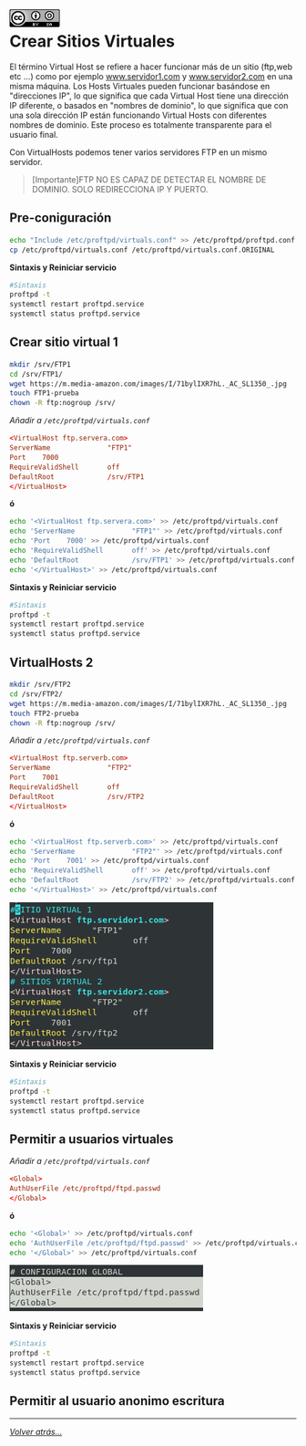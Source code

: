 <img src="../../imagenes/MI-LICENCIA88x31.png" style="float: left; margin-right: 10px;" />

# Crear Sitios Virtuales

El término Virtual Host se refiere a hacer funcionar más de un sitio (ftp,web etc ...) como por ejemplo www.servidor1.com y www.servidor2.com en una misma máquina. Los Hosts Virtuales pueden funcionar basándose en "direcciones IP", lo que significa que cada Virtual Host tiene una dirección IP diferente, o basados en "nombres de dominio", lo que significa que con una sola dirección IP están funcionando Virtual Hosts con diferentes nombres de dominio. Este proceso es totalmente transparente para el usuario final.

Con VirtualHosts podemos tener varios servidores FTP en un mismo servidor.

>[Importante]FTP NO ES CAPAZ DE DETECTAR EL NOMBRE DE DOMINIO.
SOLO REDIRECCIONA IP Y PUERTO.

## Pre-coniguración

```bash
echo "Include /etc/proftpd/virtuals.conf" >> /etc/proftpd/proftpd.conf
cp /etc/proftpd/virtuals.conf /etc/proftpd/virtuals.conf.ORIGINAL
```

**Sintaxis y Reiniciar servicio**

```bash
#Sintaxis
proftpd -t
systemctl restart proftpd.service
systemctl status proftpd.service
```

## Crear sitio virtual 1

```bash
mkdir /srv/FTP1
cd /srv/FTP1/
wget https://m.media-amazon.com/images/I/71bylIXR7hL._AC_SL1350_.jpg
touch FTP1-prueba
chown -R ftp:nogroup /srv/
```

*Añadir a `/etc/proftpd/virtuals.conf`*

```conf
<VirtualHost ftp.servera.com>
ServerName              "FTP1"
Port    7000
RequireValidShell       off
DefaultRoot             /srv/FTP1    
</VirtualHost>
```

**ó**

```bash
echo '<VirtualHost ftp.servera.com>' >> /etc/proftpd/virtuals.conf
echo 'ServerName              "FTP1"' >> /etc/proftpd/virtuals.conf
echo 'Port    7000' >> /etc/proftpd/virtuals.conf
echo 'RequireValidShell       off' >> /etc/proftpd/virtuals.conf
echo 'DefaultRoot             /srv/FTP1' >> /etc/proftpd/virtuals.conf
echo '</VirtualHost>' >> /etc/proftpd/virtuals.conf
```

**Sintaxis y Reiniciar servicio**

```bash
#Sintaxis
proftpd -t
systemctl restart proftpd.service
systemctl status proftpd.service
```

## VirtualHosts 2

```bash
mkdir /srv/FTP2
cd /srv/FTP2/
wget https://m.media-amazon.com/images/I/71bylIXR7hL._AC_SL1350_.jpg
touch FTP2-prueba
chown -R ftp:nogroup /srv/
```

*Añadir a `/etc/proftpd/virtuals.conf`*

```conf
<VirtualHost ftp.serverb.com>
ServerName              "FTP2"
Port    7001
RequireValidShell       off
DefaultRoot             /srv/FTP2    
</VirtualHost>
```

**ó**

```bash
echo '<VirtualHost ftp.serverb.com>' >> /etc/proftpd/virtuals.conf
echo 'ServerName              "FTP2"' >> /etc/proftpd/virtuals.conf
echo 'Port    7001' >> /etc/proftpd/virtuals.conf
echo 'RequireValidShell       off' >> /etc/proftpd/virtuals.conf
echo 'DefaultRoot             /srv/FTP2' >> /etc/proftpd/virtuals.conf
echo '</VirtualHost>' >> /etc/proftpd/virtuals.conf
```

![ftpfotos](../../imagenes/sitiosVirtuales.png)

**Sintaxis y Reiniciar servicio**

```bash
#Sintaxis
proftpd -t
systemctl restart proftpd.service
systemctl status proftpd.service
```

## Permitir a usuarios virtuales

*Añadir a `/etc/proftpd/virtuals.conf`*

```conf
<Global>
AuthUserFile /etc/proftpd/ftpd.passwd
</Global>
```

**ó**

```bash
echo '<Global>' >> /etc/proftpd/virtuals.conf
echo 'AuthUserFile /etc/proftpd/ftpd.passwd' >> /etc/proftpd/virtuals.conf
echo '</Global>' >> /etc/proftpd/virtuals.conf
```

![ftpfotos](../../imagenes/confiGlobal.png)

**Sintaxis y Reiniciar servicio**

```bash
#Sintaxis
proftpd -t
systemctl restart proftpd.service
systemctl status proftpd.service
```

## Permitir al usuario anonimo escritura


_________________________________________________
*[Volver atrás...](../../README.md)*

